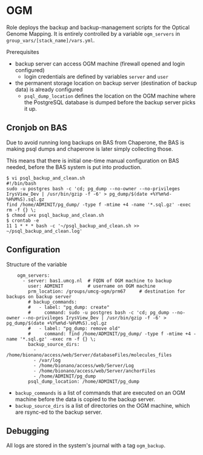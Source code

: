 # OGM

Role deploys the backup and backup-management scripts for the Optical Genome Mapping.
It is entirely controlled by a variable `ogm_servers` in `group_vars/[stack_name]/vars.yml`.

Prerequisites
 - backup server can access OGM machine (firewall opened and login configured)
   - login credentials are defined by variables `server` and `user`
 - the permanent storage location on backup server (destination of backup data) is already configured
   - `psql_dump_location` defines the location on the OGM machine where the PostgreSQL database is dumped before the backup server picks it up.

## Cronjob on BAS

Due to avoid running long backups on BAS from Chaperone, the BAS is making psql dumps and
chaperone is later simply collecting those.

This means that there is initial one-time manual configuration on BAS needed, before the
BAS system is put into production.

```
$ vi psql_backup_and_clean.sh
#!/bin/bash
sudo -u postgres bash -c 'cd; pg_dump --no-owner --no-privileges IrysView_Dev | /usr/bin/gzip -f -6' > pg_dump/$(date +%Y%m%d-%H%M%S).sql.gz
find /home/ADMINIT/pg_dump/ -type f -mtime +4 -name '*.sql.gz' -exec rm -f {} \;
$ chmod u+x psql_backup_and_clean.sh
$ crontab -e
11 1 * * * bash -c '~/psql_backup_and_clean.sh >> ~/psql_backup_and_clean.log'
```

## Configuration

Structure of the variable

```
    ogm_servers:
      - server: bas1.umcg.nl  # FQDN of OGM machine to backup
        user: ADMINIT         # username on OGM machine
        prm_location: /groups/umcg-ogm/prm67     # destination for backups on backup server
        # backup_commands:
        #   - label: "pg_dump: create"
        #     command: sudo -u postgres bash -c 'cd; pg_dump --no-owner --no-privileges IrysView_Dev | /usr/bin/gzip -f -6' > pg_dump/$(date +%Y%m%d-%H%M%S).sql.gz
        #   - label: "pg_dump: remove old"
        #     command: find /home/ADMINIT/pg_dump/ -type f -mtime +4 -name '*.sql.gz' -exec rm -f {} \;
        backup_source_dirs:
          - /home/bionano/access/web/Server/databaseFiles/molecules_files
          - /var/log
          - /home/bionano/access/web/Server/Log
          - /home/bionano/access/web/Server/anchorFiles
          - /home/ADMINIT/pg_dump
        psql_dump_location: /home/ADMINIT/pg_dump
```

 - `backup_commands` is a list of commands that are executed on an OGM machine before the data is copied to the backup server.
 - `backup_source_dirs` is a list of directories on the OGM machine, which are rsync-ed to the backup server.


## Debugging

All logs are stored in the system's journal with a tag `ogm_backup`.
